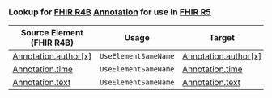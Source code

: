 ### Lookup for [FHIR R4B](https://hl7.org/fhir/R4B/) [Annotation](https://hl7.org/fhir/R4B/Annotation.html) for use in [FHIR R5](https://hl7.org/fhir/R5/)

| Source Element (FHIR R4B) | Usage | Target |
| -------------- | ----- | ------ |
| [Annotation.author[x]](https://hl7.org/fhir/R4B/Annotation.html#resource) | `UseElementSameName` | [Annotation.author[x]](https://hl7.org/fhir/R5/Annotation.html#resource) |
| [Annotation.time](https://hl7.org/fhir/R4B/Annotation.html#resource) | `UseElementSameName` | [Annotation.time](https://hl7.org/fhir/R5/Annotation.html#resource) |
| [Annotation.text](https://hl7.org/fhir/R4B/Annotation.html#resource) | `UseElementSameName` | [Annotation.text](https://hl7.org/fhir/R5/Annotation.html#resource) |
